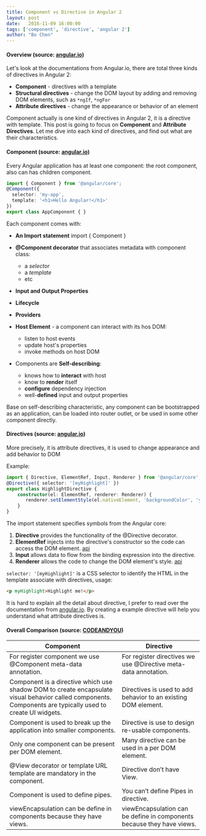 ```yaml
---
title: Component vs Directive in Angular 2
layout: post
date:   2016-11-09 16:00:00 
tags: ['component', 'directive', 'angular 2']
author: "Bo Chen"
---
```


#### Overview (source: [angular.io](https://angular.io/docs/ts/latest/guide/attribute-directives.html))
Let's look at the documentations from Angular.io, there are total three kinds of directives in Angular 2:

* **Component** - directives with a template
* **Structural directives** - change the DOM layout by adding and removing DOM elements, such as `*ngIf`, `*ngFor`
* **Attribute directives** - change the appearance or behavior of an element

Component actually is one kind of directives in Angular 2, it is a directive with template. This post is going to focus on **Component** and **Attribute Directives**. Let me dive into each kind of directives, and find out what are their characteristics.

#### Component (source: [angular.io](https://angular.io/docs/ts/latest/quickstart.html#!#root-component))
Every Angular application has at least one component: the root component, also can has children component.

~~~ts
import { Component } from '@angular/core';
@Component({
  selector: 'my-app',
  template: '<h1>Hello Angular!</h1>'
})
export class AppComponent { }
~~~

Each component comes with:

* **An Import statement** import { Component }
* **@Component decorator** that associates metadata with component class:
    * a *selector* 
    * a *template*
    * etc

* **Input and Output Properties**
* **Lifecycle**
* **Providers**
* **Host Element** - a component can interact with its hos DOM:
    * listen to host events
    * update host's properties
    * invoke methods on host DOM

* Components are **Self-describing**:
    * knows how to **interact** with host
    * know to **render** itself
    * **configure** dependency injection
    * well-**defined** input and output properties

Base on self-describing characteristic, any component can be bootstrapped as an application, can be loaded into router outlet, or be used in some other component directly.

#### Directives (source: [angular.io](https://angular.io/docs/ts/latest/guide/attribute-directives.html))
More precisely, it is attribute directives, it is used to change appearance and add behavior to DOM

Example:

~~~ts
import { Directive, ElementRef, Input, Renderer } from '@angular/core';
@Directive({ selector: '[myHighlight]' })
export class HighlightDirective {
    constructor(el: ElementRef, renderer: Renderer) {
       renderer.setElementStyle(el.nativeElement, 'backgroundColor', 'yellow');
    }
}
~~~

The import statement specifies symbols from the Angular core:

1. **Directive** provides the functionality of the @Directive decorator.
2. **ElementRef** injects into the directive's constructor so the code can access the DOM element. [api](https://angular.io/docs/ts/latest/api/core/index/ElementRef-class.html)
3. **Input** allows data to flow from the binding expression into the directive.
4. **Renderer** allows the code to change the DOM element's style. [api](https://angular.io/docs/ts/latest/api/core/index/Renderer-class.html)

`selector: '[myHighlight]'` is a CSS selector to identify the HTML in the template associate with directives, usage:

~~~html
<p myHighlight>Highlight me!</p>
~~~

It is hard to explain all the detail about directive, I prefer to read over the documentation from [angular.io](https://angular.io/docs/ts/latest/guide/attribute-directives.html). By creating a example directive will help you understand what attribute directives is.

#### Overall Comparison (source: [CODEANDYOU](http://www.codeandyou.com/2016/01/difference-between-component-and-directive-in-Angular2.html))

| Component  | Directive |
| ------------- | ------------- |
| For register component we use @Component meta-data annotation.  | For register directives we use @Directive meta-data annotation. |
| Component is a directive which use shadow DOM to create encapsulate visual behavior called components.  Components are typically used to create UI widgets.  | Directives is used to add behavior to an existing DOM element.  |
| Component is used to break up the application into smaller components.  | Directive is use to design re-usable components.  |
| Only one component can be present per DOM element.  | Many directive can be used in a per DOM element.  |
| @View decorator or template URL template are mandatory in the component.  | Directive don’t have View.  |
| Component is used to define pipes.  | You can’t define Pipes in directive.  |
| viewEncapsulation can be define in components because they have views.  | viewEncapsulation can be define in components because they have views.  |



